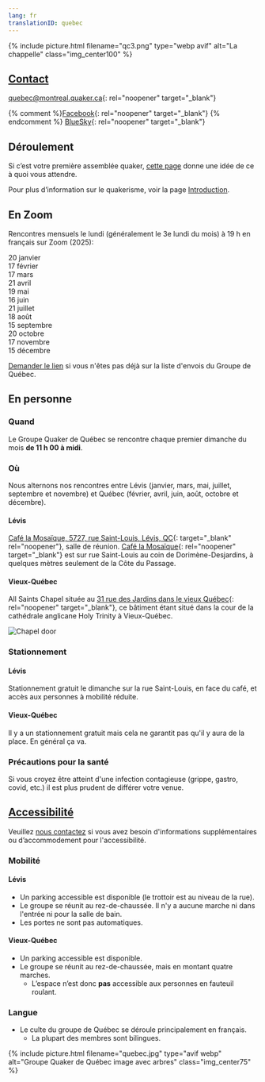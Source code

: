 ```yaml
---
lang: fr
translationID: quebec
---
```

{% include picture.html filename="qc3.png" type="webp avif" alt="La chappelle" class="img_center100" %}

## [Contact](/contact-fr)
[quebec@montreal.quaker.ca](mailto:quebec@montreal.quaker.ca){: rel="noopener" target="_blank"}

{% comment %}[Facebook](https://www.facebook.com/QuakersQuebecCanada/){: rel="noopener" target="_blank"}
{% endcomment %}
[BlueSky](https://bsky.app/profile/quakers-qc-fr.bsky.social){: rel="noopener" target="_blank"}

## Déroulement
Si c’est votre première assemblée quaker, [cette page](/à_propos) donne une idée de ce à quoi vous attendre.

Pour plus d’information sur le quakerisme, voir la page [Introduction](/intro-fr).

## En Zoom
Rencontres mensuels le lundi (généralement le 3e lundi du mois) à 19&nbsp;h en français sur Zoom (2025):

20 janvier  
17 février  
17 mars  
21 avril  
19 mai  
16 juin  
21 juillet  
18 août  
15 septembre  
20 octobre  
17 novembre  
15 décembre  

[Demander le lien](mailto:quebec@montreal.quaker.ca) si vous n'êtes pas déjà sur la liste d'envois du Groupe de Québec.

## En personne
### Quand
Le Groupe Quaker de Québec se rencontre chaque premier dimanche du mois **de 11 h 00 à midi**.

### Où
Nous alternons nos rencontres entre Lévis (janvier, mars, mai, juillet, septembre et novembre) et Québec (février, avril, juin, août, octobre et décembre).

#### Lévis
[Café la Mosaïque, 5727, rue Saint-Louis, Lévis, QC](https://goo.gl/maps/HYYEYV92bwR3Wujp6){: target="_blank" rel="noopener"}, salle de réunion. [Café la Mosaïque](http://cafelamosaique.org/){: rel="noopener" target="_blank"} est sur rue Saint-Louis au coin de Dorimène-Desjardins, à quelques mètres seulement de la Côte du Passage.

#### Vieux-Québec
All Saints Chapel située au [31 rue des Jardins dans le vieux Québec](https://maps.app.goo.gl/NNHaVfcmDpb2o5oo6){: rel="noopener" target="_blank"}, ce bâtiment étant situé dans la cour de la cathédrale anglicane Holy Trinity à Vieux-Québec.

![Chapel door](/assets/images/QC_chapel_door.avif)

### Stationnement
#### Lévis
Stationnement gratuit le dimanche sur la rue Saint-Louis, en face du café, et accès aux personnes à mobilité réduite. 

#### Vieux-Québec
Il y a un stationnement gratuit mais cela ne garantit pas qu'il y aura de la place. En général ça va.

### Précautions pour la santé <span class="stanchor"><a name="consignes"></a></span>

Si vous croyez être atteint d'une infection contagieuse (grippe, gastro, covid, etc.) il est plus prudent de différer votre venue.

## [Accessibilité](/accessibilité) <span class="stanchor"><a name="accessibilité"></a></span>
Veuillez [nous contactez](/contact-fr) si vous avez besoin d'informations supplémentaires ou d’accommodement pour l'accessibilité.
### Mobilité
#### Lévis
* Un parking accessible est disponible (le trottoir est au niveau de la rue).
* Le groupe se réunit au rez-de-chaussée. Il n'y a aucune marche ni dans l'entrée ni pour la salle de bain.
* Les portes ne sont pas automatiques.

#### Vieux-Québec
* Un parking accessible est disponible.
* Le groupe se réunit au rez-de-chaussée, mais en montant quatre marches.
  * L’espace n’est donc **pas** accessible aux personnes en fauteuil roulant.

### Langue
* Le culte du groupe de Québec se déroule principalement en français.
  * La plupart des membres sont bilingues.

{% include picture.html filename="quebec.jpg" type="avif webp" alt="Groupe Quaker de Québec image avec arbres" class="img_center75" %}
